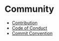# Community

* [Contribution](community/contribution.md)
* [Code of Conduct](community/code_of_conduct.md)
* [Commit Convention](community/commit_convention.md)
